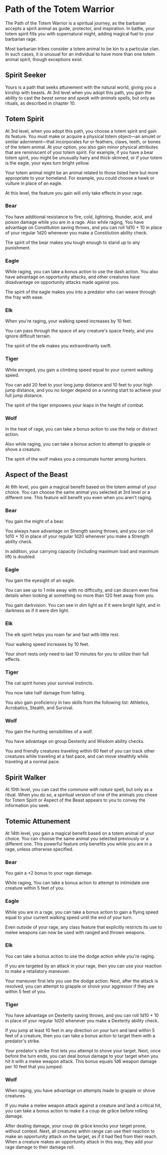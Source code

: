# Path of the Totem Warrior
The Path of the Totem Warrior is a spiritual journey, as the barbarian accepts a spirit animal as guide, protector, and inspiration. In battle, your totem spirit fills you with supernatural might, adding magical fuel to your barbarian rage.

Most barbarian tribes consider a totem animal to be kin to a particular clan. In such cases, it is unusual for an individual to have more than one totem animal spirit, though exceptions exist.

## Spirit Seeker
Yours is a path that seeks attunement with the natural world, giving you a kinship with beasts. At 3rd level when you adopt this path, you gain the ability to cast the *beast sense* and *speak with animals* spells, but only as rituals, as described in chapter 10.

## Totem Spirit
At 3rd level, when you adopt this path, you choose a totem spirit and gain its feature. You must make or acquire a physical totem object—an amulet or similar adornment—that incorporates fur or feathers, claws, teeth, or bones of the totem animal. At your option, you also gain minor physical attributes that are reminiscent of your totem spirit. For example, if you have a bear totem spirit, you might be unusually hairy and thick-skinned, or if your totem is the eagle, your eyes turn bright yellow.

Your totem animal might be an animal related to those listed here but more appropriate to your homeland. For example, you could choose a hawk or vulture in place of an eagle.

At this level, the feature you gain will only take effects in your rage. 

### Bear
You have additional resistance to fire, cold, lightning, thunder, acid, and poison damage while you are in a rage. Also while raging, You have advantage on Constitution saving throws, and you can roll 1d10 + 10 in place of your regular 1d20 whenever you make a Constitution ability check.

The spirit of the bear makes you tough enough to stand up to any punishment.

### Eagle
While raging, you can take a bonus action to use the dash action. You also have advantage on opportunity attacks, and other creatures have disadvantage on opportunity attacks made against you.

The spirit of the eagle makes you into a predator who can weave through the fray with ease.

### Elk
When you're raging, your walking speed increases by 10 feet. 

You can pass through the space of any creature's space freely, and you ignore difficult terrain.

The spirit of the elk makes you extraordinarily swift.

### Tiger
While enraged, you gain a climbing speed equal to your current walking speed.

You can add 20 feet to your long jump distance and 10 feet to your high jump distance, and you no longer depend on a running start to achieve your full jump distance.

The spirit of the tiger empowers your leaps in the height of combat.

### Wolf
In the heat of rage, you can take a bonus action to use the help or distract action. 

Also while raging, you can take a bonus action to attempt to grapple or shove a creature.

The spirit of the wolf makes you a consumate hunter among hunters.

## Aspect of the Beast
At 6th level, you gain a magical benefit based on the totem animal of your choice. You can choose the same animal you selected at 3rd level or a different one. This feature will benefit you even when you aren't raging.

### Bear
You gain the might of a bear.

You always have advantage on Strength saving throws, and you can roll 1d10 + 10 in place of your regular 1d20 whenever you make a Strength ability check.

In addition, your carrying capacity (including maximum load and maximum lift) is doubled. 

### Eagle
You gain the eyesight of an eagle.

You can see up to 1 mile away with no difficulty, and can discern even fine details when looking at something no more than 120 feet away from you. 

You gain darkvision. You can see in dim light as if it were bright light, and in darkness as if it were dim light.

### Elk
The elk spirit helps you roam far and fast with little rest.

Your walking speed increases by 10 feet.

Your short rests only need to last 10 minutes for you to utilize their full effects.

### Tiger
The cat spirit hones your survival instincts.

You now take half damage from falling.

You also gain proficiency in two skills from the following list: Athletics, Acrobatics, Stealth, and Survival.

### Wolf
You gain the hunting sensibilities of a wolf.

You have advantage on group Dexterity and Wisdom ability checks.

You and friendly creatures traveling within 60 feet of you can track other creatures while traveling at a fast pace, and can move stealthily while traveling at a normal pace.

## Spirit Walker
At 10th level, you can cast the *commune with nature* spell, but only as a ritual. When you do so, a spiritual version of one of the animals you chose for Totem Spirit or Aspect of the Beast appears to you to convey the information you seek.

## Totemic Attunement
At 14th level, you gain a magical benefit based on a totem animal of your choice. You can choose the same animal you selected previously or a different one. This powerful feature only benefits you while you are in a rage, unless otherwise specified.

### Bear
You gain a +2 bonus to your rage damage.

While raging, You can take a bonus action to attempt to intimidate one creature within 5 feet of you.

### Eagle
While you are in a rage, you can take a bonus action to gain a flying speed equal to your current walking speed until the end of your turn.

Even outside of your rage, any class feature that explicitly restricts its use to melee weapons can now be used with ranged and thrown weapons.

### Elk
You can take a bonus action to use the dodge action while you're raging.

If you are targeted by an attack in your rage, then you can use your reaction to make a retaliatory maneuver.

Your maneuver first lets you use the dodge action. Next, after the attack is resolved, you can attempt to grapple or shove your aggressor if they are within 5 feet of you.

### Tiger
You have advantage on Dexterity saving throws, and you can roll 1d10 + 10 in place of your regular 1d20 whenever you make a Dexterity ability check.

If you jump at least 10 feet in any direction on your turn and land within 5 feet of a creature, then you can take a bonus action to target them with a predator's strike.

Your predator's strike first lets you attempt to shove your target. Next, once before the turn ends, you can deal bonus damage to your target when you hit it with a melee weapon attack. This bonus equals 1d6 weapon damage per 10 feet that you jumped.

### Wolf
When raging, you have advantage on attempts made to grapple or shove creatures.

If you make a melee weapon attack against a creature and land a critical hit, you can take a bonus action to make it a coup de grâce before rolling damage.

After dealing damage, your coup de grâce knocks your target prone, without contest. Next, all creatures within range can use their reaction to make an opportunity attack on the target, as if it had fled from their reach. When a creature makes an opportunity attack in this way, they add your rage damage to their damage roll.